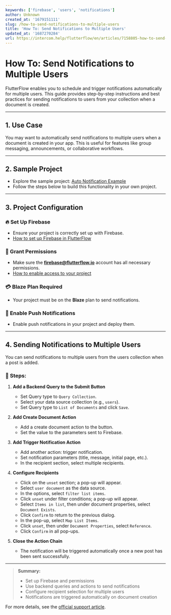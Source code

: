 ```yaml
---
keywords: ['firebase', 'users', 'notifications']
author: Unknown
created_at: '1679151111'
slug: /how-to-send-notifications-to-multiple-users
title: 'How To: Send Notifications to Multiple Users'
updated_at: '1687270284'
url: https://intercom.help/flutterflow/en/articles/7158805-how-to-send-notifications-to-multiple-users
---
```

# How To: Send Notifications to Multiple Users

FlutterFlow enables you to schedule and trigger notifications automatically for multiple users. This guide provides step-by-step instructions and best practices for sending notifications to users from your collection when a document is created.

---

## 1. Use Case

You may want to automatically send notifications to multiple users when a document is created in your app. This is useful for features like group messaging, announcements, or collaborative workflows.

---

## 2. Sample Project

- Explore the sample project: [Auto Notification Example](https://app.flutterflow.io/project/auto-notification-2bm5hz)
- Follow the steps below to build this functionality in your own project.

---

## 3. Project Configuration

### 🔥 Set Up Firebase
- Ensure your project is correctly set up with Firebase.
- [How to set up Firebase in FlutterFlow](https://docs.flutterflow.io/data-and-backend/firebase/overview)

### 👤 Grant Permissions
- Make sure the **firebase@flutterflow.io** account has all necessary permissions.
- [How to enable access to your project](https://docs.flutterflow.io/data-and-backend/firebase/overview)

### 💳 Blaze Plan Required
- Your project must be on the **Blaze** plan to send notifications.

### 📲 Enable Push Notifications
- Enable push notifications in your project and deploy them.

---

## 4. Sending Notifications to Multiple Users

You can send notifications to multiple users from the users collection when a post is added.

### 📝 Steps:

1. **Add a Backend Query to the Submit Button**
    - Set Query type to `Query Collection`.
    - Select your data source collection (e.g., `users`).
    - Set Query type to `List of Documents` and click `Save`.

2. **Add Create Document Action**
    - Add a create document action to the button.
    - Set the value to the parameters sent to Firebase.

3. **Add Trigger Notification Action**
    - Add another action: trigger notification.
    - Set notification parameters (title, message, initial page, etc.).
    - In the recipient section, select multiple recipients.

4. **Configure Recipients**
    - Click on the `unset` section; a pop-up will appear.
    - Select `user document` as the data source.
    - In the options, select `filter list items`.
    - Click `unset` under filter conditions; a pop-up will appear.
    - Select `Items in list`, then under document properties, select `Document Exists`.
    - Click `Confirm` to return to the previous dialog.
    - In the pop-up, select `Map List Items`.
    - Click `unset`, then under `Document Properties`, select `Reference`.
    - Click `Confirm` in all pop-ups.

5. **Close the Action Chain**
    - The notification will be triggered automatically once a new post has been sent successfully.

---

> **Summary:**
> - Set up Firebase and permissions
> - Use backend queries and actions to send notifications
> - Configure recipient selection for multiple users
> - Notifications are triggered automatically on document creation

For more details, see the [official support article](https://intercom.help/flutterflow/en/articles/7158805-how-to-send-notifications-to-multiple-users).